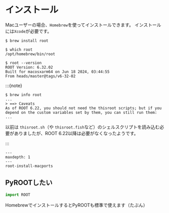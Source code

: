 # インストール

Macユーザーの場合、``Homebrew``を使ってインストールできます。
インストールには``Xcode``が必要です。

```console
$ brew install root

$ which root
/opt/homebrew/bin/root

$ root --version
ROOT Version: 6.32.02
Built for macosxarm64 on Jun 18 2024, 03:44:55
From heads/master@tags/v6-32-02
```

:::{note}

```console
$ brew info root
...
> ==> Caveats
As of ROOT 6.22, you should not need the thisroot scripts; but if you depend on the custom variables set by them, you can still run them:
...
```

以前は ``thisroot.sh``（や ``thisroot.fish``など）のシェルスクリプトを読み込む必要がありましたが、ROOT 6.22以降は必要がなくなったようです。

:::

```{toctree}
---
maxdepth: 1
---
root-install-macports
```

## PyROOTしたい

```python
import ROOT
```

HomebrewでインストールするとPyROOTも標準で使えます（たぶん）

